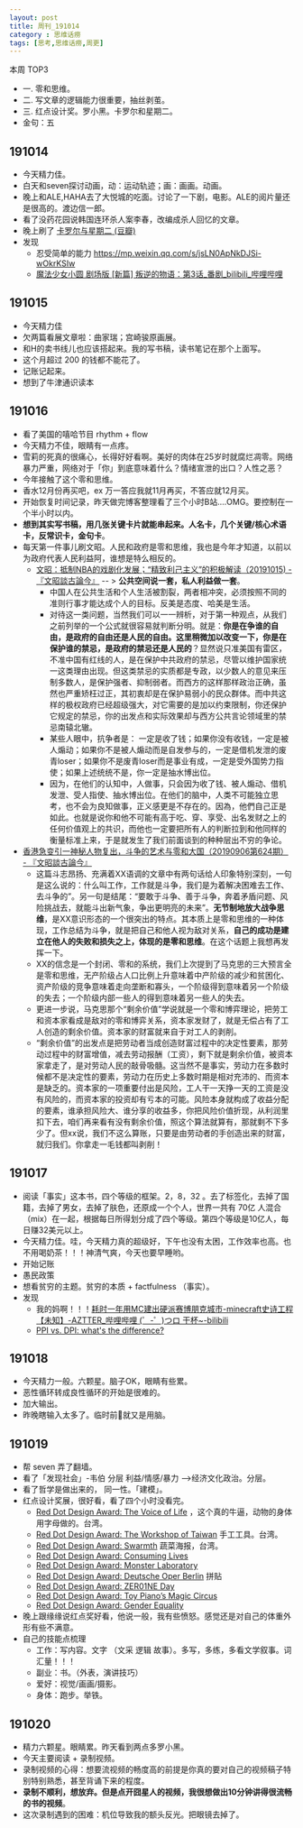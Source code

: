 ```yaml
---
layout: post
title: 周刊_191014
category : 思维话痨
tags: [思考,思维话痨,周更]
---
```


本周 TOP3
- 一. 零和思维。
- 二. 写文章的逻辑能力很重要，抽丝剥茧。
- 三. 红点设计奖。罗小黑。卡罗尔和星期二。
- 金句：五


## 191014
  - 今天精力佳。
  - 白天和seven探讨动画，动：运动轨迹；画：画画。动画。
  - 晚上和ALE,HAHA去了大悦城的吃面。讨论了一下剧，电影。ALE的阅片量还是很高的。渡边信一郎。
  - 看了没药花园说韩国连环杀人案李春，改编成杀人回忆的文章。
  - 晚上刷了 [卡罗尔与星期二 (豆瓣)](https://movie.douban.com/subject/30163813/)
  - 发现
    - 忍受简单的能力 https://mp.weixin.qq.com/s/jsLN0ApNkDJSi-wOkrKSIw
    - [魔法少女小圆 剧场版 \[新篇\] 叛逆的物语：第3话_番剧_bilibili_哔哩哔哩](https://www.bilibili.com/bangumi/play/ep282474)

## 191015
  - 今天精力佳
  - 欠两篇看展文章啦：曲家瑞；宫崎骏原画展。
  - 和H的卖书线儿也应该搭起来。我的写书稿，读书笔记在那个上面写。
  - 这个月超过 200 的钱都不能花了。
  - 记账记起来。
  - 想到了牛津通识读本
  
## 191016
  - 看了美国的嘻哈节目 rhythm + flow
  - 今天精力不佳，眼睛有一点疼。
  - 雪莉的死真的很痛心，长得好好看啊。美好的肉体在25岁时就腐烂凋零。网络暴力严重，网络对于「你」到底意味着什么？情绪宣泄的出口？人性之恶？
  - 今年接触了这个零和思维。
  - 香水12月份再买吧，ex 万一答应我就11月再买，不答应就12月买。
  - 开始恢复时间记录，昨天做完博客整理看了三个小时B站....OMG。要控制在一个半小时以内。
  - **想到其实写书稿，用几张关键卡片就能串起来。人名卡，几个关键/核心术语卡，反常识卡，金句卡**。
  - 每天第一件事儿刷文昭。人民和政府是零和思维，我也是今年才知道，以前以为政府代表人民利益阿，谁想是特么相反的。
    - [文昭：抵制NBA的戏剧化发展；“精致利己主义”的积极解读（20191015) - 『文昭談古論今』](https://www.wenzhao.ca/2019/10/15/%e6%96%87%e6%98%ad%ef%bc%9a%e6%8a%b5%e5%88%b6nba%e7%9a%84%e6%88%8f%e5%89%a7%e5%8c%96%e5%8f%91%e5%b1%95%ef%bc%9b%e7%b2%be%e8%87%b4%e5%88%a9%e5%b7%b1%e4%b8%bb%e4%b9%89%e7%9a%84/)  -- > **公共空间说一套，私人利益做一套**。 
      - 中国人在公共生活和个人生活被割裂，两者相冲突，必须按照不同的准则行事才能达成个人的目标。反美是态度、哈美是生活。
      - 对待这一类问题，当然我们可以一一辨析，对于第一种观点，从我们之前列举的一个公式就很容易就判断分明。就是：**你是在争谁的自由，是政府的自由还是人民的自由。这里稍微加以改变一下，你是在保护谁的禁忌，是政府的禁忌还是人民的**？显然说只准美国有雷区，不准中国有红线的人，是在保护中共政府的禁忌，尽管以维护国家统一这类理由出现。但这类禁忌的实质都是专政，以少数人的意见来压制多数人，是保护强者、抑制弱者。而西方的这样那样政治正确，虽然也严重矫枉过正，其初衷却是在保护易弱小的民众群体。而中共这样的极权政府已经超级强大，对它需要的是加以约束限制，你还保护它规定的禁忌，你的出发点和实际效果却与西方公共言论领域里的禁忌南辕北辙。
      - 某些人眼中，抗争者是： 一定是收了钱；如果你没有收钱，一定是被人煽动；如果你不是被人煽动而是自发参与的，一定是借机发泄的废青loser；如果你不是废青loser而是事业有成，一定是受外国势力指使；如果上述统统不是，你一定是抽水博出位。
      - 因为，在他们的认知中，人做事，只会因为收了钱、被人煽动、借机发泄、受人指使、抽水博出位。在他们的脑中，人类不可能独立思考，也不会为良知做事，正义感更是不存在的。因為，他們自己正是如此。也就是说你和他不可能有高于吃、穿、享受、出名发财之上的任何价值观上的共识，而他也一定要把所有人的判断拉到和他同样的衡量标准上来，于是就发生了我们前面谈到的种种层出不穷的争论。
  - [香港急变引一神秘人物复出，斗争的艺术与零和大国（20190906第624期） - 『文昭談古論今』](https://www.wenzhao.ca/2019/09/06/%e9%a6%99%e6%b8%af%e6%80%a5%e5%8f%98%e5%bc%95%e4%b8%80%e7%a5%9e%e7%a7%98%e4%ba%ba%e7%89%a9%e5%a4%8d%e5%87%ba%ef%bc%8c%e6%96%97%e4%ba%89%e7%9a%84%e8%89%ba%e6%9c%af%e4%b8%8e%e9%9b%b6%e5%92%8c%e5%a4%a7/)
    - 这篇斗志昂扬、充满着XX语调的文章中有两句话给人印象特别深刻，一句是这么说的：什么叫工作，工作就是斗争，我们是为着解决困难去工作、去斗争的”。另一句是结尾：“要敢于斗争、善于斗争，奔着矛盾问题、风险挑战去，就能斗出新气象，争出更明亮的未来”。**无节制地放大战争思维**，是XX意识形态的一个很突出的特点。其本质上是零和思维的一种体现，工作总结为斗争，就是把自己和他人视为敌对关系，**自己的成功是建立在他人的失败和损失之上，体现的是零和思维**。在这个话题上我想再发挥一下。
    - XX的信念是一个封闭、零和的系统，我们上次提到了马克思的三大预言全是零和思维，无产阶级占人口比例上升意味着中产阶级的减少和贫困化、资产阶级的竞争意味着走向垄断和寡头，一个阶级得到意味着另一个阶级的失去；一个阶级内部一些人的得到意味着另一些人的失去。
    - 更进一步说，马克思那个“剩余价值”学说就是一个零和博弈理论，把劳工和资本家看成是敌对的零和博弈关系，资本家发财了，就是无偿占有了工人创造的剩余价值。资本家的财富就来自于对工人的剥削。
    - “剩余价值”的出发点是把劳动者当成创造财富过程中的决定性要素，那劳动过程中的财富增值，减去劳动报酬（工资），剩下就是剩余价值，被资本家拿走了，是对劳动人民的敲骨吸髓。这当然不是事实，劳动力在多数时候都不是决定性的要素，劳动力在历史上多数时期是相对充沛的、而资本是缺乏的。资本家的一项重要付出是风险，工人干一天挣一天的工资是没有风险的，而资本家的投资却有亏本的可能。风险本身就构成了收益分配的要素，谁承担风险大、谁分享的收益多，你把风险价值折现，从利润里扣下去，咱们再来看有没有剩余价值，照这个算法就算有，那就剩不下多少了。但xx说，我们不这么算账，只要是由劳动者的手创造出来的财富，就归我们。你拿走一毛钱都叫剥削！
    
##  191017
  - 阅读「事实」这本书，四个等级的框架。2，8，32 。去了标签化，去掉了国籍，去掉了男女，去掉了肤色，还原成一个个人，世界一共有 70亿 人混合（mix）在一起，根据每日所得划分成了四个等级。第四个等级是10亿人，每日赚32美元以上。 
  - 今天精力佳。哇，今天精力真的超级好，下午也没有太困，工作效率也高。也不用喝奶茶！！！神清气爽，今天也要早睡哟。
  - 开始记账
  - 愚民政策
  - 想看贫穷的主题。贫穷的本质 + factfulness （事实）。
  - 发现
    - 我的妈啊！！！[耗时一年用MC建出硬派赛博朋克城市-minecraft史诗工程【未知】-AZTTER_哔哩哔哩 (゜-゜)つロ 干杯~-bilibili](https://www.bilibili.com/video/av39715823/?spm_id_from=333.788.videocard.0)
    - [PPI vs. DPI: what's the difference?](https://99designs.com/blog/tips/ppi-vs-dpi-whats-the-difference/)
    
##  191018
  - 今天精力一般。六颗星。脑子OK，眼睛有些累。
  - 恶性循环转成良性循环的开始是很难的。
  - 加大输出。
  - 昨晚瞎输入太多了。临时前📖就又是用脑。
  
## 191019
  - 帮 seven 弄了翻墙。
  - 看了「发现社会」-韦伯 分层 利益/情感/暴力 -->经济文化政治。分层。
  - 看了哲学是做出来的， 同一性。「建模」。
  - 红点设计奖展，很好看，看了四个小时没看完。
    - [Red Dot Design Award: The Voice of Life](https://www.red-dot.org/project/the-voice-of-life-25748) ，这个真的牛逼，动物的身体用字母做的。台湾。
    - [Red Dot Design Award: The Workshop of Taiwan](https://www.red-dot.org/project/the-workshop-of-taiwan-25481) 手工工具。台湾。
    - [Red Dot Design Award: Swarmth](https://www.red-dot.org/project/swarmth-25701) 蔬菜海报，台湾。
    - [Red Dot Design Award: Consuming Lives](https://www.red-dot.org/project/consuming-lives-25709) 
    - [Red Dot Design Award: Monster Laboratory](https://www.red-dot.org/project/monster-laboratory-25699)
    - [Red Dot Design Award: Deutsche Oper Berlin](https://www.red-dot.org/project/deutsche-oper-berlin-25460) 拼贴
    - [Red Dot Design Award: ZER01NE Day](https://www.red-dot.org/project/zer01ne-day-25772)
    - [Red Dot Design Award: Toy Piano’s Magic Circus](https://www.red-dot.org/project/toy-pianos-magic-circus-25765)
    - [Red Dot Design Award: Gender Equality](https://www.red-dot.org/project/gender-equality-25752)
  - 晚上跟缘缘说红点奖好看，他说一般，我有些愤怒。感觉还是对自己的体重外形有些不满意。
  - 自己的技能点梳理 
    - 工作：写内容。文字 （文采 逻辑 故事）。多写，多练，多看文学叙事。词汇量！！！
    - 副业：书。（外表，演讲技巧）
    - 爱好：视觉/画画/摄影。
    - 身体：跑步。举铁。
    
## 191020
  - 精力六颗星。眼睛累。昨天看到两点多罗小黑。
  - 今天主要阅读 + 录制视频。
  - 录制视频的心得：想要流视频的畅度高的前提是你真的要对自己的视频稿子特别特别熟悉，甚至背诵下来的程度。
  - **录制不顺利，想放弃。但是点开囧星人的视频，我很想做出10分钟讲得很流畅的书的视频**。
  - 这次录制遇到的困难：机位导致我的额头反光。把眼镜去掉了。
